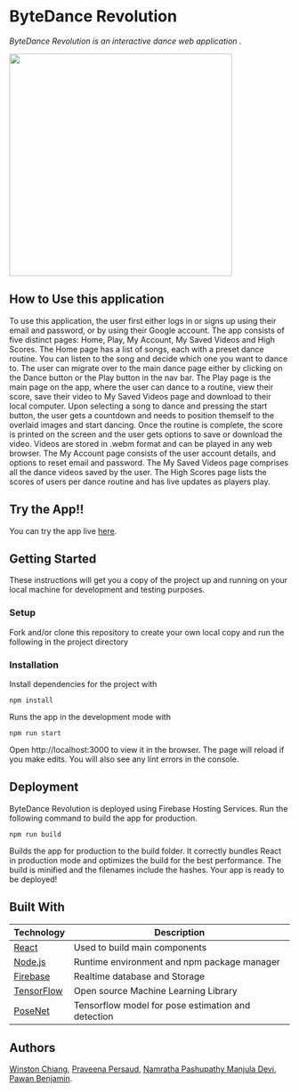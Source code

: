  
# ByteDance Revolution 
_ByteDance Revolution is an interactive dance web application ._

<img src="https://github.com/googlecreativelab/posenet-sketchbook/blob/master/sketches/basic/assets/moving.gif?raw=true" width="400" height="400">
 
## How to Use this application 
To use this application, the user first either logs in or signs up using their email and password, or by using their Google account. The app consists of five distinct pages: Home, Play, My Account, My Saved Videos and High Scores. The Home page has a list of songs, each with a preset dance routine. You can listen to the song and decide which one you want to dance to. The user can migrate over to the main dance page either by clicking on the Dance button or the Play button in the nav bar. The Play page is the main page on the app, where the user can dance to a routine, view their score, save their video to My Saved Videos page and download to their local computer. Upon selecting a song to dance and pressing the start button, the user gets a countdown and needs to position themself to the overlaid images and start dancing. Once the routine is complete, the score is printed on the screen and the user gets options to save or download the video. Videos are stored in .webm format and can be played in any web browser. The My Account page consists of the user account details, and options to reset email and password. The My Saved Videos page comprises all the dance videos saved by the user. The High Scores page lists the scores of users per dance routine and has live updates as players play.
 
## Try the App!!
You can try the app live [here](https://bytedancerev.web.app/). 

## Getting Started
These instructions will get you a copy of the project up and running on your local machine for development and testing purposes.

### Setup
Fork and/or clone this repository to create your own local copy and run the following in the project directory

### Installation
Install dependencies for the project with

```
npm install 
```

Runs the app in the development mode with

```
npm run start 
```

Open http://localhost:3000 to view it in the browser.
The page will reload if you make edits.
You will also see any lint errors in the console.

## Deployment 
ByteDance Revolution is deployed using Firebase Hosting Services.
Run the following command to build the app for production.

```
npm run build
```

Builds the app for production to the build folder.
It correctly bundles React in production mode and optimizes the build for the best performance.
The build is minified and the filenames include the hashes.
Your app is ready to be deployed!
 
## Built With
Technology | Description
------------ | -------------
[React](https://reactjs.org/) | Used to build main components
[Node.js](https://www.npmjs.com/) | Runtime environment and npm package manager
[Firebase](https://firebase.google.com/) | Realtime database and Storage
[TensorFlow](https://www.tensorflow.org/) | Open source Machine Learning Library
[PoseNet](https://www.tensorflow.org/lite/models/pose_estimation/overview) | Tensorflow model for pose estimation and detection

## Authors
[Winston Chiang](https://github.com/WinstonChiang), [Praveena Persaud](https://github.com/fullstack-2008), [Namratha Pashupathy Manjula Devi](https://github.com/namrathapmd), [Pawan Benjamin](https://github.com/pawanbenjamin).
